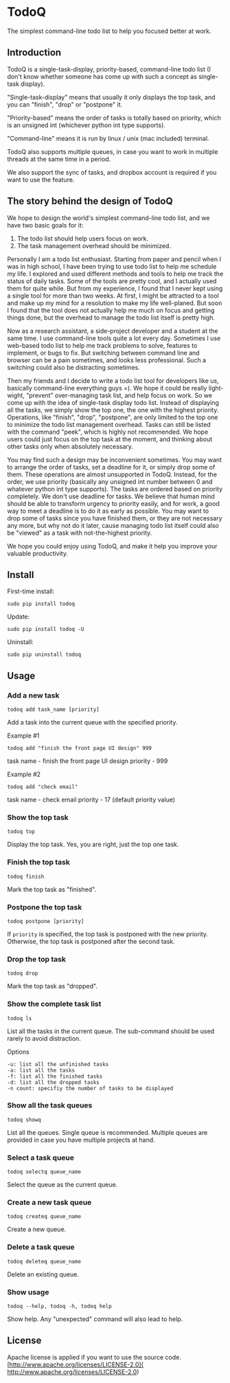 # TodoQ

The simplest command-line todo list to help you focused better at work.

## Introduction

TodoQ is a single-task-display, priority-based, command-line todo list (I don't
know whether someone has come up with such a concept as single-task display).

"Single-task-display" means that usually it only displays the top task, and you
can "finish", "drop" or "postpone" it.

"Priority-based" means the order of tasks is totally based on priority, which is
an unsigned int (whichever python int type supports).

"Command-line" means it is run by linux / unix (mac included) terminal.

TodoQ also supports multiple queues, in case you want to work in multiple
threads at the same time in a period.

We also support the sync of tasks, and dropbox account is required if you want to use the feature.

## The story behind the design of TodoQ

We hope to design the world's simplest command-line todo list, and we have two
basic goals for it:

1. The todo list should help users focus on work.
2. The task management overhead should be minimized.

Personally I am a todo list enthusiast. Starting from paper and pencil when I
was in high school, I have been trying to use todo list to help me schedule my
life. I explored and used different methods and tools to help me track the
status of daily tasks. Some of the tools are pretty cool, and I actually used
them for quite while. But from my experience, I found that I never kept using a
single tool for more than two weeks. At first, I might be attracted to a tool
and make up my mind for a resolution to make my life well-planed. But soon I
found that the tool does not actually help me much on focus and getting things
done, but the overhead to manage the todo list itself is pretty high.

Now as a research assistant, a side-project developer and a student at the same
time. I use command-line tools quite a lot every day.  Sometimes I use web-based
todo list to help me track problems to solve, features to implement, or bugs to
fix. But switching between command line and browser can be a pain sometimes, and
looks less professional. Such a switching could also be distracting sometimes.

Then my friends and I decide to write a todo list tool for developers like us,
basically command-line everything guys =). We hope it could be really
light-wight, "prevent" over-managing task list, and help focus on work. So we
come up with the idea of single-task display todo list. Instead of displaying
all the tasks, we simply show the top one, the one with the highest priority.
Operations, like "finish", "drop", "postpone", are only limited to the top one
to minimize the todo list management overhead. Tasks can still be listed with
the command "peek", which is highly not recommended. We hope users could just
focus on the top task at the moment, and thinking about other tasks only when
absolutely necessary.

You may find such a design may be inconvenient sometimes. You may want to
arrange the order of tasks, set a deadline for it, or simply drop some of them.
These operations are almost unsupported in TodoQ. Instead, for the order, we use
priority (basically any unsigned int number between 0 and whatever python int
type supports). The tasks are ordered based on priority completely. We don't use
deadline for tasks. We believe that human mind should be able to transform
urgency to priority easily, and for work, a good way to meet a deadline is to do
it as early as possible.  You may want to drop some of tasks since you have
finished them, or they are not necessary any more, but why not do it later,
cause managing todo list itself could also be "viewed" as a task with
not-the-highest priority.

We hope you could enjoy using TodoQ, and make it help you improve your valuable
productivity.

## Install

First-time install:

    sudo pip install todoq

Update:

    sudo pip install todoq -U

Uninstall:

    sudo pip uninstall todoq

## Usage

### Add a new task

    todoq add task_name [priority]

Add a task into the current queue with the specified priority.

Example #1

    todoq add "finish the front page UI design" 999

task name - finish the front page UI design
priority - 999

Example #2

    todoq add "check email"

task name - check email
priority - 17 (default priority value)

### Show the top task

    todoq top

Display the top task. Yes, you are right, just the top one task.

### Finish the top task

    todoq finish

Mark the top task as "finished".

### Postpone the top task

    todoq postpone [priority]

If `priority` is specified, the top task is postponed with the new priority.
Otherwise, the top task is postponed after the second task.

### Drop the top task

    todoq drop

Mark the top task as "dropped".

### Show the complete task list

    todoq ls

List all the tasks in the current queue. The sub-command should be used rarely
to avoid distraction.

Options

    -u: list all the unfinished tasks
    -a: list all the tasks
    -f: list all the finished tasks
    -d: list all the dropped tasks
    -n count: specifiy the number of tasks to be displayed

### Show all the task queues

    todoq showq

List all the queues. Single queue is recommended. Multiple queues are provided
in case you have multiple projects at hand.

### Select a task queue

    todoq selectq queue_name

Select the queue as the current queue.

### Create a new task queue

    todoq createq queue_name

Create a new queue.

### Delete a task queue

    todoq deleteq queue_name

Delete an existing queue.

### Show usage

    todoq --help, todoq -h, todoq help

Show help. Any "unexpected" command will also lead to help.

## License

Apache license is applied if you want to use the source code.
[http://www.apache.org/licenses/LICENSE-2.0](
http://www.apache.org/licenses/LICENSE-2.0)
